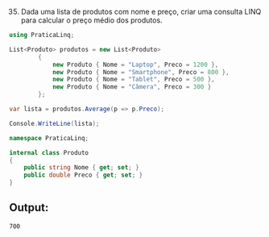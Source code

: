 35. Dada uma lista de produtos com nome e preço, criar uma consulta LINQ para calcular o preço médio dos produtos.


```C#
using PraticaLinq;

List<Produto> produtos = new List<Produto>
        {
            new Produto { Nome = "Laptop", Preco = 1200 },
            new Produto { Nome = "Smartphone", Preco = 800 },
            new Produto { Nome = "Tablet", Preco = 500 },
            new Produto { Nome = "Câmera", Preco = 300 }
        };

var lista = produtos.Average(p => p.Preco);

Console.WriteLine(lista);

```

```C#
namespace PraticaLinq;

internal class Produto
{
    public string Nome { get; set; }
    public double Preco { get; set; }
}

```

## Output:

```
700
```